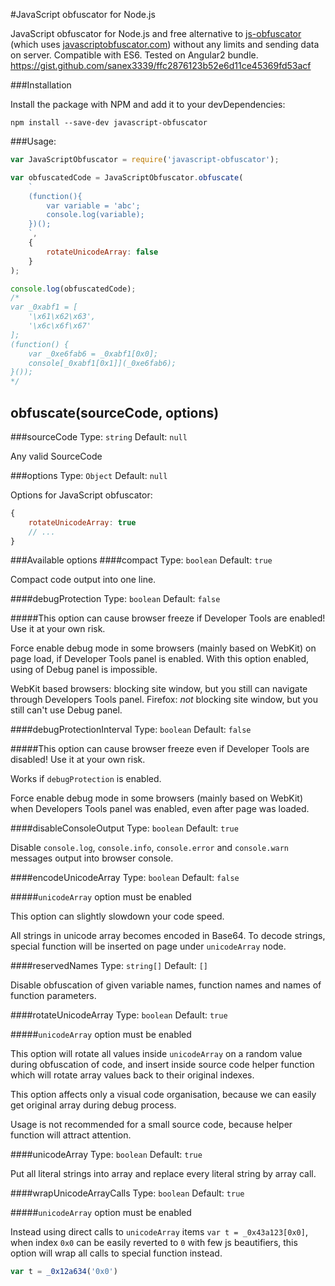 #JavaScript obfuscator for Node.js

JavaScript obfuscator for Node.js and free alternative to [js-obfuscator](https://github.com/caiguanhao/js-obfuscator) (which uses [javascriptobfuscator.com](https://javascriptobfuscator.com/Javascript-Obfuscator.aspx)) without any limits and sending data on server.
Compatible with ES6.
Tested on Angular2 bundle.
https://gist.github.com/sanex3339/ffc2876123b52e6d11ce45369fd53acf

###Installation

Install the package with NPM and add it to your devDependencies:

`npm install --save-dev javascript-obfuscator`

###Usage:

```javascript
var JavaScriptObfuscator = require('javascript-obfuscator');

var obfuscatedCode = JavaScriptObfuscator.obfuscate(
    `
    (function(){
        var variable = 'abc';
        console.log(variable);
    })();
    `,
    {
        rotateUnicodeArray: false
    }
);

console.log(obfuscatedCode);
/*
var _0xabf1 = [
    '\x61\x62\x63', 
    '\x6c\x6f\x67'
];
(function() {
    var _0xe6fab6 = _0xabf1[0x0];
    console[_0xabf1[0x1]](_0xe6fab6);
}());
*/
```

## obfuscate(sourceCode, options)

###sourceCode
Type: `string` Default: `null`

Any valid SourceCode

###options
Type: `Object` Default: `null`

Options for JavaScript obfuscator:

```javascript
{
    rotateUnicodeArray: true
    // ...
}
```

###Available options
####compact
Type: `boolean` Default: `true`

Compact code output into one line.

####debugProtection
Type: `boolean` Default: `false`

#####This option can cause browser freeze if Developer Tools are enabled! Use it at your own risk.

Force enable debug mode in some browsers (mainly based on WebKit) on page load, if Developer Tools panel is enabled.
With this option enabled, using of Debug panel is impossible.

WebKit based browsers: blocking site window, but you still can navigate through Developers Tools panel.
Firefox: *not* blocking site window, but you still can't use Debug panel.

####debugProtectionInterval
Type: `boolean` Default: `false`

#####This option can cause browser freeze even if Developer Tools are disabled! Use it at your own risk.

Works if `debugProtection` is enabled.

Force enable debug mode in some browsers (mainly based on WebKit) when Developers Tools panel was enabled, even after page was loaded.

####disableConsoleOutput
Type: `boolean` Default: `true`

Disable `console.log`, `console.info`, `console.error` and `console.warn` messages output into browser console.

####encodeUnicodeArray
Type: `boolean` Default: `false`

#####`unicodeArray` option must be enabled

This option can slightly slowdown your code speed.

All strings in unicode array becomes encoded in Base64.
To decode strings, special function will be inserted on page under `unicodeArray` node.

####reservedNames
Type: `string[]` Default: `[]`

Disable obfuscation of given variable names, function names and names of function parameters.

####rotateUnicodeArray
Type: `boolean` Default: `true`

#####`unicodeArray` option must be enabled

This option will rotate all values inside `unicodeArray` on a random value during obfuscation of code, and insert inside source code helper function
which will rotate array values back to their original indexes.

This option affects only a visual code organisation, because we can easily get original array during debug process.

Usage is not recommended for a small source code, because helper function will attract attention.

####unicodeArray
Type: `boolean` Default: `true`

Put all literal strings into array and replace every literal string by array call.

####wrapUnicodeArrayCalls
Type: `boolean` Default: `true`

#####`unicodeArray` option must be enabled

Instead using direct calls to `unicodeArray` items `var t = _0x43a123[0x0]`, 
when index `0x0` can be easily reverted to `0` with few js beautifiers, this option will wrap all calls to special function instead.

```javascript
var t = _0x12a634('0x0')
```
